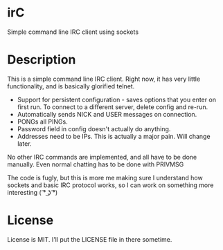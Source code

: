 # irC
Simple command line IRC client using sockets

# Description
This is a simple command line IRC client. Right now, it has very little functionality, and is basically glorified telnet.

* Support for persistent configuration - saves options that you enter on first run. To connect to a different server, delete config and re-run.
* Automatically sends NICK and USER messages on connection.
* PONGs all PINGs.
* Password field in config doesn't actually do anything.
* Addresses need to be IPs. This is actually a major pain. Will change later.

No other IRC commands are implemented, and all have to be done manually. Even normal chatting has to be done with PRIVMSG

The code is fugly, but this is more me making sure I understand how sockets and basic IRC protocol works, so I can work on something more interesting ( ͡° ͜ʖ ͡°)

# License

License is MIT. I'll put the LICENSE file in there sometime.
